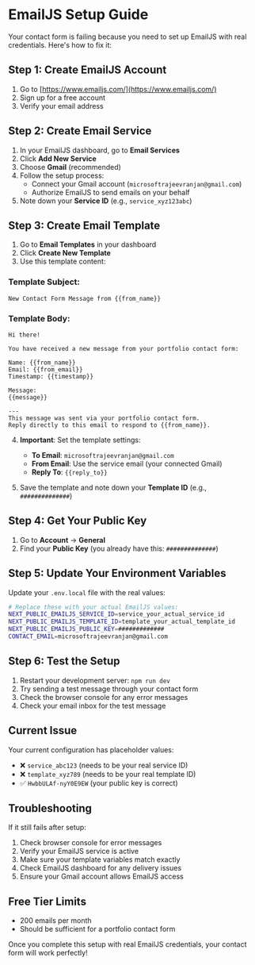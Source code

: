 # EmailJS Setup Guide

Your contact form is failing because you need to set up EmailJS with real credentials. Here's how to fix it:

## Step 1: Create EmailJS Account
1. Go to [https://www.emailjs.com/](https://www.emailjs.com/)
2. Sign up for a free account
3. Verify your email address

## Step 2: Create Email Service
1. In your EmailJS dashboard, go to **Email Services**
2. Click **Add New Service**
3. Choose **Gmail** (recommended)
4. Follow the setup process:
   - Connect your Gmail account (`microsoftrajeevranjan@gmail.com`)
   - Authorize EmailJS to send emails on your behalf
5. Note down your **Service ID** (e.g., `service_xyz123abc`)

## Step 3: Create Email Template
1. Go to **Email Templates** in your dashboard
2. Click **Create New Template**
3. Use this template content:

### Template Subject:
```
New Contact Form Message from {{from_name}}
```

### Template Body:
```
Hi there!

You have received a new message from your portfolio contact form:

Name: {{from_name}}
Email: {{from_email}}
Timestamp: {{timestamp}}

Message:
{{message}}

---
This message was sent via your portfolio contact form.
Reply directly to this email to respond to {{from_name}}.
```

4. **Important**: Set the template settings:
   - **To Email**: `microsoftrajeevranjan@gmail.com`
   - **From Email**: Use the service email (your connected Gmail)
   - **Reply To**: `{{reply_to}}`

5. Save the template and note down your **Template ID** (e.g., `##############`)

## Step 4: Get Your Public Key
1. Go to **Account** → **General**
2. Find your **Public Key** (you already have this: `##############`)

## Step 5: Update Your Environment Variables
Update your `.env.local` file with the real values:

```bash
# Replace these with your actual EmailJS values:
NEXT_PUBLIC_EMAILJS_SERVICE_ID=service_your_actual_service_id
NEXT_PUBLIC_EMAILJS_TEMPLATE_ID=template_your_actual_template_id
NEXT_PUBLIC_EMAILJS_PUBLIC_KEY=#############
CONTACT_EMAIL=microsoftrajeevranjan@gmail.com
```

## Step 6: Test the Setup
1. Restart your development server: `npm run dev`
2. Try sending a test message through your contact form
3. Check the browser console for any error messages
4. Check your email inbox for the test message

## Current Issue
Your current configuration has placeholder values:
- ❌ `service_abc123` (needs to be your real service ID)
- ❌ `template_xyz789` (needs to be your real template ID)
- ✅ `HwbbULAf-nyY0E9EW` (your public key is correct)

## Troubleshooting
If it still fails after setup:
1. Check browser console for error messages
2. Verify your EmailJS service is active
3. Make sure your template variables match exactly
4. Check EmailJS dashboard for any delivery issues
5. Ensure your Gmail account allows EmailJS access

## Free Tier Limits
- 200 emails per month
- Should be sufficient for a portfolio contact form

Once you complete this setup with real EmailJS credentials, your contact form will work perfectly!
